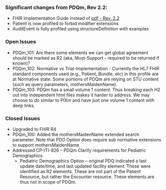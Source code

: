 <div markdown="1" class="stu-note">

### Significant changes from PDQm, Rev 2.2:
- FHIR Implementation Guide instead of [pdf - Rev. 2.2](https://www.ihe.net/uploadedFiles/Documents/ITI/IHE_ITI_Suppl_PDQm.pdf)
- Patient is now profiled to forbid modifier extensions
- AuditEvent is fully profiled using structureDefinition with examples

### Open Issues

- PDQm_101: Are there some elements we can get global agreement should be marked as R2 (aka, Must-Support - required to be returned if known)?
- PDQm_102: Normative vs Trial-Implementation - Currently the HL7 FHIR standard components used (e.g., Patient, Bundle, etc) in this profile are at Normative state. Some portions of PDQm are relying on STU content (such as query parameters, mothersMaidenName).
- PDQm_103: PDQm has a small volume 1 content. Thus breaking each H2 out into independent html files makes it harder to address. We may choose to do similar to PIXm and have just one volume 1 content with deep links.

### Closed Issues

- Upgraded to FHIR R4
- PDQm_100: Added the mothersMaidenName extended search parameter. Note that PDO Option does require sub normative extensions to support mothersMaidenName
- Addressed CP-ITI-826 – PDQm Clarify requirements for Pediatric Demographics
  -	Pediatric Demographics Option – original PDQ indicated a last update date/time, and last updated facility element. These were identified as R2 elements. These are not part of the Patient Resource, but rather the Encounter resource. These elements are thus not in scope of PDQm.

</div>
